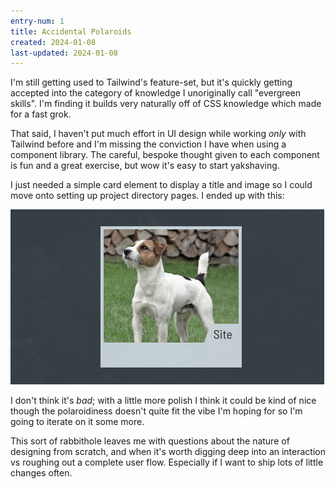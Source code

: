 ```yaml
---
entry-num: 1
title: Accidental Polaroids
created: 2024-01-08
last-updated: 2024-01-08
---
```


I'm still getting used to Tailwind's feature-set, but it's quickly getting accepted into the category of knowledge I unoriginally call "evergreen skills". I'm finding it builds very naturally off of CSS knowledge which made for a fast grok.

That said, I haven't put much effort in UI design while working _only_ with Tailwind before and I'm missing the conviction I have when using a component library. The careful, bespoke thought given to each component is fun and a great exercise, but wow it's easy to start yakshaving.

I just needed a simple card element to display a title and image so I could move onto setting up project directory pages. I ended up with this:

![a demonstration of a UI hover interaction: a card element containing an image of a dog bounces up and down along with the image's saturation levels when hovered](/public/projects/site/polaroid-hover.gif "test dog please ignore")

I don't think it's _bad_; with a little more polish I think it could be kind of nice though the polaroidiness doesn't quite fit the vibe I'm hoping for so I'm going to iterate on it some more.

This sort of rabbithole leaves me with questions about the nature of designing from scratch, and when it's worth digging deep into an interaction vs roughing out a complete user flow. Especially if I want to ship lots of little changes often.
